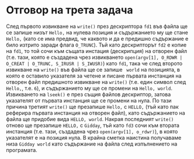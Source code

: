 # Отговор на трета задача

След първото извикване на `write()` през дескриптора `fd1` във файла ще се запише низът `Hello,` на нулева позиция и съдържанието му ще стане `Hello,` (като се има предвид, че каквото и да е предишно съдържание е било изтрито заради флага `O_TRUNC`).  Тъй като дескрипторът `fd2` е копие на `fd1`, то той сочи към същата инстация (дескрипция) на отворен файл (т.е. тази, която е създадена чрез извикването `open(argv[1], O_RDWR | O_CREAT | O_TRUNC, S_IRUSR | S_IWUSR)`) като `fd1`, така че след второто извикване на `write()` във файла ще се запише ` world` на позицията, в която е оставило указателя за четене и писане първата инстанция на отворен файл предишното извикване на `write()` (т.е. един символ след `Hello,`, т.е. `6`), и съдържанието му ще се промени на `Hello, world`.  Извикването на `lseek()` е през същия файлов дескриптор, затова указателят от първата инстанция ще се промени на нула.  По тази причина третият `write()` ще презапише `Hello,` с `HELLO,` (тъй като пак реферира първата инстанция на отворен файл), като съдържанието на файла ще придобие вида `HELLO, world`.  Накрая последният `write()` отново ще презапише `HELLO,` с `Gidday`, тъй като `fd3` сочи към втората инстанция (т.е. тази, създадена чрез `open(argv[1], o_rdwr)`), в която указателят е на позиция нула.  В крайна сметка наистина получаваме низа `Gidday world` като съдържание на файла след изпълнението на програмата.